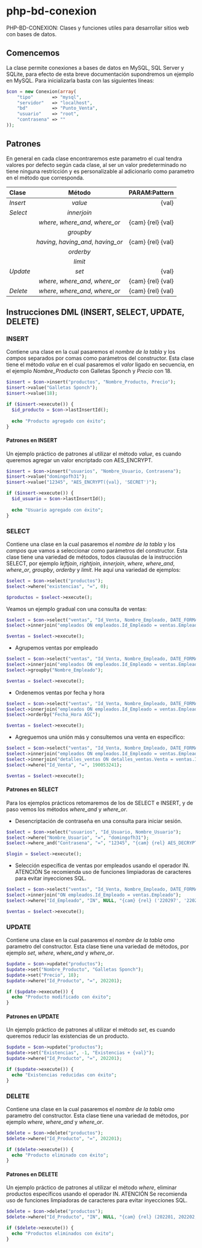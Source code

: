 # php-bd-conexion
PHP-BD-CONEXION: Clases y funciones utiles para desarrollar sitios web con bases de datos.
## Comencemos
La clase permite conexiones a bases de datos en MySQL, SQL Server y SQLite, para efecto de esta breve documentación supondremos un ejemplo en MySQL. Para inicializarla basta con las siguientes líneas:
```php
$con = new Conexion(array(
    "tipo"       => "mysql",
    "servidor"   => "localhost",
    "bd"         => "Punto_Venta",
    "usuario"    => "root",
    "contrasena" => ""
));
```
## Patrones
En general en cada clase encontraremos este parametro el cual tendra valores por defecto según cada clase, al ser un valor predeterminado no tiene ninguna restricción y es personalizable al adicionarlo como parametro en el método que corresponda.

| **Clase**  | **Método**                          | **PARAM:Pattern** |
| :--------- | :---------------------------------: | ----------------: |
| *Insert*   | *value*                             | {val}             |
| *Select*   | *innerjoin*                         |                   |
|            | *where*, *where_and*, *where_or*    | {cam} {rel} {val} |
|            | *groupby*                           |                   |
|            | *having*, *having_and*, *having_or* | {cam} {rel} {val} |
|            | *orderby*                           |                   |
|            | *limit*                             |                   |
| *Update*   | *set*                               | {val}             |
|            | *where*, *where_and*, *where_or*    | {cam} {rel} {val} |
| *Delete*   | *where*, *where_and*, *where_or*    | {cam} {rel} {val} |

## Instrucciones  DML (INSERT, SELECT, UPDATE, DELETE)
### INSERT
Contiene una clase en la cual pasaremos el *nombre de la tabla* y los *campos* separados por comas como parámetros del constructor. Esta clase tiene el método *value* en el cual pasaremos el *valor* ligado en secuencia, en el ejemplo *Nombre_Producto* con Galletas Sponch y *Precio* con 18.
```php
$insert = $con->insert("productos", "Nombre_Producto, Precio");
$insert->value("Galletas Sponch");
$insert->value(18);

if ($insert->execute()) {
  $id_producto = $con->lastInsertId();
  
  echo "Producto agregado con éxito";
}
```
#### Patrones en INSERT
Un ejemplo práctico de patrones al utilizar el método *value*, es cuando queremos agregar un valor encriptado con AES_ENCRYPT.
```php
$insert = $con->insert("usuarios", "Nombre_Usuario, Contrasena");
$insert->value("domingofh31");
$insert->value("12345", "AES_ENCRYPT({val}, 'SECRET')");

if ($insert->execute()) {
  $id_usuario = $con->lastInsertId();
  
  echo "Usuario agregado con éxito";
}
```

### SELECT
Contiene una clase en la cual pasaremos el *nombre de la tabla* y los *campos* que vamos a seleccionar como parámetros del constructor. Esta clase tiene una variedad de métodos, todos clausulas de la instrucción SELECT, por ejemplo *leftjoin*, *rightjoin*, *innerjoin*, *where*, *where_and*, *where_or*, *groupby*, *orderby* y *limit*.
He aquí una variedad de ejemplos:
```php
$select = $con->select("productos");
$select->where("existencias", "=", 0);

$productos = $select->execute();
```
Veamos un ejemplo gradual con una consulta de ventas:
```php
$select = $con->select("ventas", "Id_Venta, Nombre_Empleado, DATE_FORMAT(Fecha_Hora, '%d/%m/%Y %H:%i')");
$select->innerjoin("empleados ON empleados.Id_Empleado = ventas.Empleado");

$ventas = $select->execute();
```
- Agrupemos ventas por empleado
```php
$select = $con->select("ventas", "Id_Venta, Nombre_Empleado, DATE_FORMAT(Fecha_Hora, '%d/%m/%Y %H:%i')");
$select->innerjoin("empleados ON empleados.Id_Empleado = ventas.Empleado");
$select->groupby("Nombre_Empleado");

$ventas = $select->execute();
```
- Ordenemos ventas por fecha y hora
```php
$select = $con->select("ventas", "Id_Venta, Nombre_Empleado, DATE_FORMAT(Fecha_Hora, '%d/%m/%Y %H:%i')");
$select->innerjoin("empleados ON empleados.Id_Empleado = ventas.Empleado");
$select->orderby("Fecha_Hora ASC");

$ventas = $select->execute();
```
- Agreguemos una unión más y consultemos una venta en especifico:
```php
$select = $con->select("ventas", "Id_Venta, Nombre_Empleado, DATE_FORMAT(Fecha_Hora, '%d/%m/%Y %H:%i'), SUM(Precio_Venta) AS Total");
$select->innerjoin("empleados ON empleados.Id_Empleado = ventas.Empleado");
$select->innerjoin("detalles_ventas ON detalles_ventas.Venta = ventas.Id_Venta");
$select->where("Id_Venta", "=", 190053241);

$ventas = $select->execute();
```
#### Patrones en SELECT
Para los ejemplos prácticos retomaremos de los de SELECT e INSERT, y de paso vemos los métodos *where_and* y *where_or*.
- Desencriptación de contraseña en una consulta para iniciar sesión.
```php
$select = $con->select("usuarios", "Id_Usuario, Nombre_Usuario");
$select->where("Nombre_Usuario", "=", "domingofh31");
$select->where_and("Contrasena", "=", "12345", "{cam} {rel} AES_DECRYPT({val}, 'SECRET')");

$login = $select->execute();
```
- Selección específica de ventas por empleados usando el operador IN.
ATENCIÓN Se recomienda uso de funciones limpiadoras de caracteres para evitar inyecciones SQL.
```php
$select = $con->select("ventas", "Id_Venta, Nombre_Empleado, DATE_FORMAT(Fecha_Hora, '%d/%m/%Y %H:%i')");
$select->innerjoin("ON empleados.Id_Empleado = ventas.Empleado");
$select->where("Id_Empleado", "IN", NULL, "{cam} {rel} ('220297', '220299', '200300')");

$ventas = $select->execute();
```

### UPDATE
Contiene una clase en la cual pasaremos el *nombre de la tabla* omo parametro del constructor. Esta clase tiene una variedad de métodos, por ejemplo *set*, *where*, *where_and* y *where_or*.
```php
$update = $con->update("productos");
$update->set("Nombre_Producto", "Galletas Sponch");
$update->set("Precio", 18);
$update->where("Id_Producto", "=", 202201);

if ($update->execute()) {
  echo "Producto modificado con éxito";
}
```
#### Patrones en UPDATE
Un ejemplo práctico de patrones al utilizar el método *set*, es cuando queremos reducir las existencias de un producto.
```php
$update = $con->update("productos");
$update->set("Existencias", -1, "Existencias + {val}");
$update->where("Id_Producto", "=", 202201);

if ($update->execute()) {
  echo "Existencias reducidas con éxito";
}
```

### DELETE
Contiene una clase en la cual pasaremos el *nombre de la tabla* omo parametro del constructor. Esta clase tiene una variedad de métodos, por ejemplo *where*, *where_and* y *where_or*.
```php
$delete = $con->delete("productos");
$delete->where("Id_Producto", "=", 202201);

if ($delete->execute()) {
  echo "Producto eliminado con éxito";
}
```
#### Patrones en DELETE
Un ejemplo práctico de patrones al utilizar el método *where*, eliminar productos específicos usando el operador IN.
ATENCIÓN Se recomienda uso de funciones limpiadoras de caracteres para evitar inyecciones SQL.
```php
$delete = $con->delete("productos");
$delete->where("Id_Producto", "IN", NULL, "{cam} {rel} (202201, 202202, 202203, 2022204)");

if ($delete->execute()) {
  echo "Productos eliminados con éxito";
}
```

